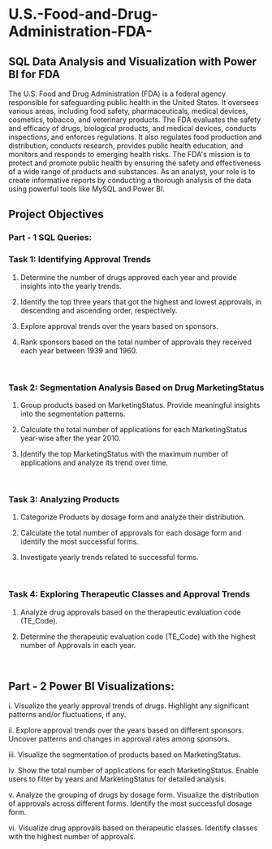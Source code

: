 # U.S.-Food-and-Drug-Administration-FDA-
## SQL Data Analysis and Visualization with Power BI for FDA
The  U.S. Food and Drug Administration (FDA) is a federal agency responsible for safeguarding public health in the United States. It oversees various areas, including food safety, pharmaceuticals, medical devices, cosmetics, tobacco, and veterinary products. The  FDA evaluates the safety and efficacy of drugs, biological products, and medical devices, conducts inspections, and enforces regulations. It also regulates food production and distribution, conducts research, provides public health education, and monitors and responds to emerging health risks. The  FDA's mission is to protect and promote public health by ensuring the safety and effectiveness of a wide range of products and substances. As an analyst, your role is to create informative reports by conducting a thorough analysis of the data using powerful tools like MySQL and Power BI.

## Project Objectives

### Part - 1 SQL Queries:

### Task 1: Identifying Approval Trends

1. Determine the number of drugs approved each year and provide insights into the yearly trends.

2. Identify the top three years that got the highest and lowest approvals, in descending and ascending order, respectively.

3. Explore approval trends over the years based on sponsors. 

4. Rank sponsors based on the total number of approvals they received each year between 1939 and 1960.

 

### Task 2: Segmentation Analysis Based on Drug MarketingStatus

1. Group products based on MarketingStatus. Provide meaningful insights into the segmentation patterns.

2. Calculate the total number of applications for each MarketingStatus year-wise after the year 2010. 

3. Identify the top MarketingStatus with the maximum number of applications and analyze its trend over time.

 

### Task 3: Analyzing Products

1. Categorize Products by dosage form and analyze their distribution.

2. Calculate the total number of approvals for each dosage form and identify the most successful forms.

3. Investigate yearly trends related to successful forms. 

 

### Task 4: Exploring Therapeutic Classes and Approval Trends

1. Analyze drug approvals based on the therapeutic evaluation code (TE_Code).

2. Determine the therapeutic evaluation code (TE_Code) with the highest number of Approvals in each year.

 

## Part - 2 Power BI Visualizations:

i. Visualize the yearly approval trends of drugs. Highlight any significant patterns and/or fluctuations, if any.

ii. Explore approval trends over the years based on different sponsors. Uncover patterns and changes in approval rates among sponsors.

iii. Visualize the segmentation of products based on MarketingStatus. 

iv. Show the total number of applications for each MarketingStatus. Enable users to filter by years and MarketingStatus for detailed analysis.

v. Analyze the grouping of drugs by dosage form. Visualize the distribution of approvals across different forms. Identify the most successful dosage form.

vi. Visualize drug approvals based on therapeutic classes. Identify classes with the highest number of approvals.

